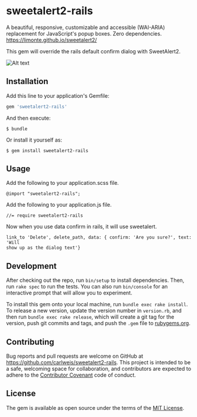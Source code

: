 # sweetalert2-rails

A beautiful, responsive, customizable and accessible (WAI-ARIA) replacement for JavaScript's popup boxes. Zero dependencies.
https://limonte.github.io/sweetalert2/

This gem will override the rails default confirm dialog with SweetAlert2.

![Alt text](/screenshot.png?raw=true "Screenshot of Alert")

## Installation

Add this line to your application's Gemfile:

```ruby
gem 'sweetalert2-rails'
```

And then execute:

    $ bundle

Or install it yourself as:

    $ gem install sweetalert2-rails

## Usage

Add the following to your application.scss file.
```
@import "sweetalert2-rails";
```

Add the following to your application.js file.

```
//= require sweetalert2-rails
```

Now when you use data confirm in rails, it will use sweetalert.

```
link_to 'Delete', delete_path, data: { confirm: 'Are you sure?', text: 'Will
show up as the dialog text'}
```

## Development

After checking out the repo, run `bin/setup` to install dependencies. Then, run `rake spec` to run the tests. You can also run `bin/console` for an interactive prompt that will allow you to experiment.

To install this gem onto your local machine, run `bundle exec rake install`. To release a new version, update the version number in `version.rb`, and then run `bundle exec rake release`, which will create a git tag for the version, push git commits and tags, and push the `.gem` file to [rubygems.org](https://rubygems.org).

## Contributing

Bug reports and pull requests are welcome on GitHub at https://github.com/carlweis/sweetalert2-rails. This project is intended to be a safe, welcoming space for collaboration, and contributors are expected to adhere to the [Contributor Covenant](http://contributor-covenant.org) code of conduct.


## License

The gem is available as open source under the terms of the [MIT License](http://opensource.org/licenses/MIT).

